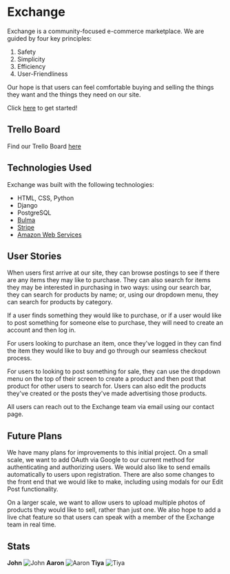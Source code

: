 # Exchange

Exchange is a community-focused e-commerce marketplace. We are guided by four key principles:

1. Safety
2. Simplicity
3. Efficiency
4. User-Friendliness

Our hope is that users can feel comfortable buying and selling the things they want and the things they need on our site.

Click [here](https://cyberpunk-exchange.herokuapp.com/) to get started!

## Trello Board

Find our Trello Board [here](https://trello.com/b/WAerKiVW/untitled)

## Technologies Used
Exchange was built with the following technologies:

* HTML, CSS, Python
* Django
* PostgreSQL
* [Bulma](https://bulma.io/)
* [Stripe](https://stripe.com/)
* [Amazon Web Services](https://aws.amazon.com/?nc2=h_lg)

## User Stories
When users first arrive at our site, they can browse postings to see if there are any items they may like to purchase. They can also search for items they may be interested in purchasing in two ways: using our search bar, they can search for products by name; or, using our dropdown menu, they can search for products by category.

If a user finds something they would like to purchase, or if a user would like to post something for someone else to purchase, they will need to create an account and then log in.

For users looking to purchase an item, once they've logged in they can find the item they would like to buy and go through our seamless checkout process.

For users to looking to post something for sale, they can use the dropdown menu on the top of their screen to create a product and then post that product for other users to search for. Users can also edit the products they've created or the posts they've made advertising those products.

All users can reach out to the Exchange team via email using our contact page.

## Future Plans

We have many plans for improvements to this initial project. On a small scale, we want to add OAuth via Google to our current method for authenticating and authorizing users. We would also like to send emails automatically to users upon registration. There are also some changes to the front end that we would like to make, including using modals for our Edit Post functionality.

On a larger scale, we want to allow users to upload multiple photos of products they would like to sell, rather than just one. We also hope to add a live chat feature so that users can speak with a member of the Exchange team in real time.

## Stats
**John**
![John](https://wakatime.com/share/@c7f195de-5dfc-4305-9fe2-dd9b563f269a/b9b61c6f-4224-4adb-ae49-bea2471735ae.png)
**Aaron**
![Aaron](https://wakatime.com/share/@217ac902-409e-4248-9990-006962992dc1/6b0bc798-fbe3-4d72-8977-554ff80b6175.svg)
**Tiya**
![Tiya]("https://wakatime.com/share/@18841220-394b-4873-810c-a1a3b7c3c726/df9f49ee-e8d4-4afb-87d7-d750ec547575.svg)